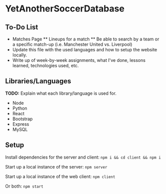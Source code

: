 # YetAnotherSoccerDatabase

## To-Do List
* Matches Page
** Lineups for a match
** Be able to search by a team or a specific match-up (i.e. Manchester United vs. Liverpool)
* Update this file with the used languages and how to setup the website locally.
* Write up of week-by-week assignments, what I've done, lessons learned, technologies used, etc.

## Libraries/Languages
**TODO:** Explain what each library/language is used for.
* Node
* Python
* React
* Bootstrap
* Express
* MySQL

## Setup

Install dependencies for the server and client: `npm i && cd client && npm i`

Start up a local instance of the server: `npm server`

Start up a local instance of the web client: `npm client`

Or both: `npm start`
